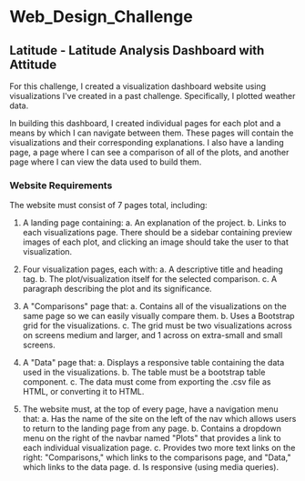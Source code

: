 # Web_Design_Challenge
## Latitude - Latitude Analysis Dashboard with Attitude
For this challenge, I created a visualization dashboard website using visualizations I've created in a past challenge. Specifically, I plotted weather data.

In building this dashboard, I created individual pages for each plot and a means by which I can navigate between them. These pages will contain the visualizations and their corresponding explanations. I also have a landing page, a page where I can see a comparison of all of the plots, and another page where I can view the data used to build them.

### Website Requirements
The website must consist of 7 pages total, including:

1. A landing page containing:
a. An explanation of the project.
b. Links to each visualizations page. There should be a sidebar containing preview images of each plot, and clicking an image should take the user to that visualization.

2. Four visualization pages, each with:
a. A descriptive title and heading tag.
b. The plot/visualization itself for the selected comparison.
c. A paragraph describing the plot and its significance.

3. A "Comparisons" page that:
a. Contains all of the visualizations on the same page so we can easily visually compare them.
b. Uses a Bootstrap grid for the visualizations.
c. The grid must be two visualizations across on screens medium and larger, and 1 across on extra-small and small screens.

4. A "Data" page that:
a. Displays a responsive table containing the data used in the visualizations.
b. The table must be a bootstrap table component.
c. The data must come from exporting the .csv file as HTML, or converting it to HTML. 

5. The website must, at the top of every page, have a navigation menu that:
a. Has the name of the site on the left of the nav which allows users to return to the landing page from any page.
b. Contains a dropdown menu on the right of the navbar named "Plots" that provides a link to each individual visualization page.
c. Provides two more text links on the right: "Comparisons," which links to the comparisons page, and "Data," which links to the data page.
d. Is responsive (using media queries).
